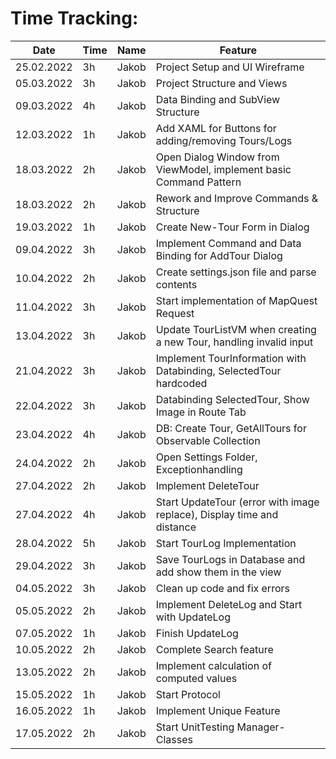 # Time Tracking:

| Date | Time | Name | Feature |
|---|---|---|---|
|25.02.2022|3h|Jakob|Project Setup and UI Wireframe|
|05.03.2022|3h|Jakob|Project Structure and Views|
|09.03.2022|4h|Jakob|Data Binding and SubView Structure|
|12.03.2022|1h|Jakob|Add XAML for Buttons for adding/removing Tours/Logs|
|18.03.2022|2h|Jakob|Open Dialog Window from ViewModel, implement basic Command Pattern|
|18.03.2022|2h|Jakob|Rework and Improve Commands & Structure|
|19.03.2022|1h|Jakob|Create New-Tour Form in Dialog|
|09.04.2022|3h|Jakob|Implement Command and Data Binding for AddTour Dialog|
|10.04.2022|2h|Jakob|Create settings.json file and parse contents|
|11.04.2022|3h|Jakob|Start implementation of MapQuest Request|
|13.04.2022|3h|Jakob|Update TourListVM when creating a new Tour, handling invalid input|
|21.04.2022|3h|Jakob|Implement TourInformation with Databinding, SelectedTour hardcoded|
|22.04.2022|3h|Jakob|Databinding SelectedTour, Show Image in Route Tab|
|23.04.2022|4h|Jakob|DB: Create Tour, GetAllTours for Observable Collection|
|24.04.2022|2h|Jakob|Open Settings Folder, Exceptionhandling|
|27.04.2022|2h|Jakob|Implement DeleteTour|
|27.04.2022|4h|Jakob|Start UpdateTour (error with image replace), Display time and distance|
|28.04.2022|5h|Jakob|Start TourLog Implementation|
|29.04.2022|3h|Jakob|Save TourLogs in Database and add show them in the view|
|04.05.2022|3h|Jakob|Clean up code and fix errors|
|05.05.2022|2h|Jakob|Implement DeleteLog and Start with UpdateLog|
|07.05.2022|1h|Jakob|Finish UpdateLog|
|10.05.2022|2h|Jakob|Complete Search feature|
|13.05.2022|2h|Jakob|Implement calculation of computed values|
|15.05.2022|1h|Jakob|Start Protocol|
|16.05.2022|1h|Jakob|Implement Unique Feature|
|17.05.2022|2h|Jakob|Start UnitTesting Manager-Classes|
